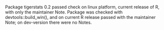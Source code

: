 Package tigerstats 0.2 passed check on linux platform, current release of R, with only the maintainer Note.  Package was checked with devtools::build_win(), and on current R release passed with the maintainer Note; on dev-version there were no Notes.